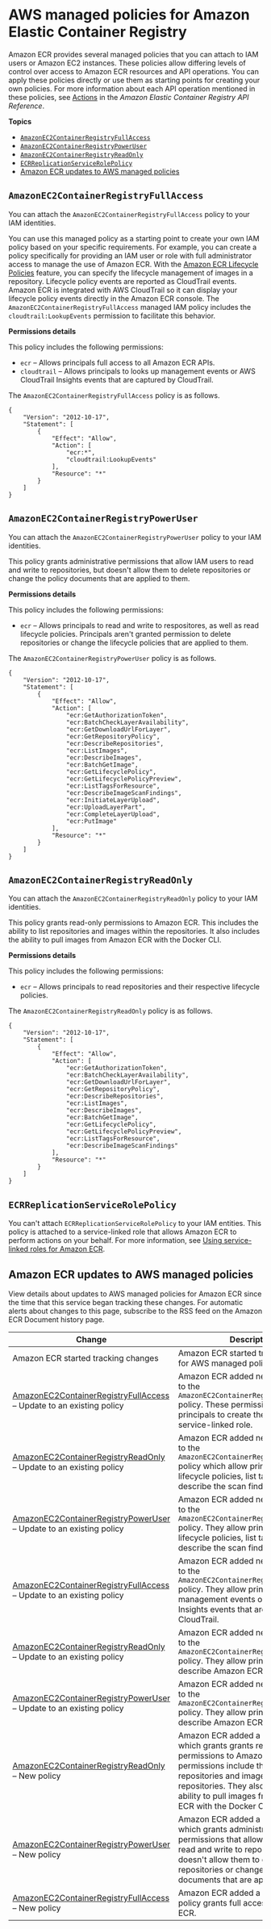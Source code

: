 # AWS managed policies for Amazon Elastic Container Registry<a name="security-iam-awsmanpol"></a>

Amazon ECR provides several managed policies that you can attach to IAM users or Amazon EC2 instances\. These policies allow differing levels of control over access to Amazon ECR resources and API operations\. You can apply these policies directly or use them as starting points for creating your own policies\. For more information about each API operation mentioned in these policies, see [Actions](https://docs.aws.amazon.com/AmazonECR/latest/APIReference/API_Operations.html) in the *Amazon Elastic Container Registry API Reference*\.

**Topics**
+ [`AmazonEC2ContainerRegistryFullAccess`](#security-iam-awsmanpol-AmazonEC2ContainerRegistryFullAccess)
+ [`AmazonEC2ContainerRegistryPowerUser`](#security-iam-awsmanpol-AmazonEC2ContainerRegistryPowerUser)
+ [`AmazonEC2ContainerRegistryReadOnly`](#security-iam-awsmanpol-AmazonEC2ContainerRegistryReadOnly)
+ [`ECRReplicationServiceRolePolicy`](#security-iam-awsmanpol-ECRReplicationServiceRolePolicy)
+ [Amazon ECR updates to AWS managed policies](#security-iam-awsmanpol-updates)

## `AmazonEC2ContainerRegistryFullAccess`<a name="security-iam-awsmanpol-AmazonEC2ContainerRegistryFullAccess"></a>

You can attach the `AmazonEC2ContainerRegistryFullAccess` policy to your IAM identities\.

You can use this managed policy as a starting point to create your own IAM policy based on your specific requirements\. For example, you can create a policy specifically for providing an IAM user or role with full administrator access to manage the use of Amazon ECR\. With the [Amazon ECR Lifecycle Policies](https://docs.aws.amazon.com/AmazonECR/latest/userguide/LifecyclePolicies.html) feature, you can specify the lifecycle management of images in a repository\. Lifecycle policy events are reported as CloudTrail events\. Amazon ECR is integrated with AWS CloudTrail so it can display your lifecycle policy events directly in the Amazon ECR console\. The `AmazonEC2ContainerRegistryFullAccess` managed IAM policy includes the `cloudtrail:LookupEvents` permission to facilitate this behavior\.

**Permissions details**

This policy includes the following permissions:
+ `ecr` – Allows principals full access to all Amazon ECR APIs\.
+ `cloudtrail` – Allows principals to looks up management events or AWS CloudTrail Insights events that are captured by CloudTrail\.

The `AmazonEC2ContainerRegistryFullAccess` policy is as follows\.

```
{
    "Version": "2012-10-17",
    "Statement": [
        {
            "Effect": "Allow",
            "Action": [
                "ecr:*",
                "cloudtrail:LookupEvents"
            ],
            "Resource": "*"
        }
    ]
}
```

## `AmazonEC2ContainerRegistryPowerUser`<a name="security-iam-awsmanpol-AmazonEC2ContainerRegistryPowerUser"></a>

You can attach the `AmazonEC2ContainerRegistryPowerUser` policy to your IAM identities\.

This policy grants administrative permissions that allow IAM users to read and write to repositories, but doesn't allow them to delete repositories or change the policy documents that are applied to them\.

**Permissions details**

This policy includes the following permissions:
+ `ecr` – Allows principals to read and write to respositores, as well as read lifecycle policies\. Principals aren't granted permission to delete repositories or change the lifecycle policies that are applied to them\.

The `AmazonEC2ContainerRegistryPowerUser` policy is as follows\.

```
{
    "Version": "2012-10-17",
    "Statement": [
        {
            "Effect": "Allow",
            "Action": [
                "ecr:GetAuthorizationToken",
                "ecr:BatchCheckLayerAvailability",
                "ecr:GetDownloadUrlForLayer",
                "ecr:GetRepositoryPolicy",
                "ecr:DescribeRepositories",
                "ecr:ListImages",
                "ecr:DescribeImages",
                "ecr:BatchGetImage",
                "ecr:GetLifecyclePolicy",
                "ecr:GetLifecyclePolicyPreview",
                "ecr:ListTagsForResource",
                "ecr:DescribeImageScanFindings",
                "ecr:InitiateLayerUpload",
                "ecr:UploadLayerPart",
                "ecr:CompleteLayerUpload",
                "ecr:PutImage"
            ],
            "Resource": "*"
        }
    ]
}
```

## `AmazonEC2ContainerRegistryReadOnly`<a name="security-iam-awsmanpol-AmazonEC2ContainerRegistryReadOnly"></a>

You can attach the `AmazonEC2ContainerRegistryReadOnly` policy to your IAM identities\.

This policy grants read\-only permissions to Amazon ECR\. This includes the ability to list repositories and images within the repositories\. It also includes the ability to pull images from Amazon ECR with the Docker CLI\.

**Permissions details**

This policy includes the following permissions:
+ `ecr` – Allows principals to read repositories and their respective lifecycle policies\.

The `AmazonEC2ContainerRegistryReadOnly` policy is as follows\.

```
{
    "Version": "2012-10-17",
    "Statement": [
        {
            "Effect": "Allow",
            "Action": [
                "ecr:GetAuthorizationToken",
                "ecr:BatchCheckLayerAvailability",
                "ecr:GetDownloadUrlForLayer",
                "ecr:GetRepositoryPolicy",
                "ecr:DescribeRepositories",
                "ecr:ListImages",
                "ecr:DescribeImages",
                "ecr:BatchGetImage",
                "ecr:GetLifecyclePolicy",
                "ecr:GetLifecyclePolicyPreview",
                "ecr:ListTagsForResource",
                "ecr:DescribeImageScanFindings"
            ],
            "Resource": "*"
        }
    ]
}
```

## `ECRReplicationServiceRolePolicy`<a name="security-iam-awsmanpol-ECRReplicationServiceRolePolicy"></a>

You can't attach `ECRReplicationServiceRolePolicy` to your IAM entities\. This policy is attached to a service\-linked role that allows Amazon ECR to perform actions on your behalf\. For more information, see [Using service\-linked roles for Amazon ECR](using-service-linked-roles.md)\.

## Amazon ECR updates to AWS managed policies<a name="security-iam-awsmanpol-updates"></a>

View details about updates to AWS managed policies for Amazon ECR since the time that this service began tracking these changes\. For automatic alerts about changes to this page, subscribe to the RSS feed on the Amazon ECR Document history page\.

 


| Change | Description | Date | 
| --- | --- | --- | 
|  Amazon ECR started tracking changes  |  Amazon ECR started tracking changes for AWS managed policies\.  | June 24, 2021 | 
|  [AmazonEC2ContainerRegistryFullAccess](#security-iam-awsmanpol-AmazonEC2ContainerRegistryFullAccess) – Update to an existing policy  |  Amazon ECR added new permissions to the `AmazonEC2ContainerRegistryFullAccess` policy\. These permissions allow principals to create the Amazon ECR service\-linked role\.  | December 4, 2020 | 
|  [AmazonEC2ContainerRegistryReadOnly](#security-iam-awsmanpol-AmazonEC2ContainerRegistryReadOnly) – Update to an existing policy  |  Amazon ECR added new permissions to the `AmazonEC2ContainerRegistryReadOnly` policy which allow principals to read lifecycle policies, list tags, and describe the scan findings for images\.  | December 10, 2019 | 
|  [AmazonEC2ContainerRegistryPowerUser](#security-iam-awsmanpol-AmazonEC2ContainerRegistryPowerUser) – Update to an existing policy  |  Amazon ECR added new permissions to the `AmazonEC2ContainerRegistryPowerUser` policy\. They allow principals to read lifecycle policies, list tags, and describe the scan findings for images\.  | December 10, 2019 | 
|  [AmazonEC2ContainerRegistryFullAccess](#security-iam-awsmanpol-AmazonEC2ContainerRegistryFullAccess) – Update to an existing policy  |  Amazon ECR added new permissions to the `AmazonEC2ContainerRegistryFullAccess` policy\. They allow principals to look up management events or AWS CloudTrail Insights events that are captured by CloudTrail\.  | November 10, 2017 | 
|  [AmazonEC2ContainerRegistryReadOnly](#security-iam-awsmanpol-AmazonEC2ContainerRegistryReadOnly) – Update to an existing policy  |  Amazon ECR added new permissions to the `AmazonEC2ContainerRegistryReadOnly` policy\. They allow principals to describe Amazon ECR images\.  | October 11, 2016 | 
|  [AmazonEC2ContainerRegistryPowerUser](#security-iam-awsmanpol-AmazonEC2ContainerRegistryPowerUser) – Update to an existing policy  |  Amazon ECR added new permissions to the `AmazonEC2ContainerRegistryPowerUser` policy\. They allow principals to describe Amazon ECR images\.  | October 11, 2016 | 
|  [AmazonEC2ContainerRegistryReadOnly](#security-iam-awsmanpol-AmazonEC2ContainerRegistryReadOnly) – New policy  |  Amazon ECR added a new policy which grants grants read\-only permissions to Amazon ECR\. These permissions include the ability to list repositories and images within the repositories\. They also include the ability to pull images from Amazon ECR with the Docker CLI\.  | December 21, 2015 | 
|  [AmazonEC2ContainerRegistryPowerUser](#security-iam-awsmanpol-AmazonEC2ContainerRegistryPowerUser) – New policy  |  Amazon ECR added a new policy which grants administrative permissions that allow IAM users to read and write to repositories but doesn't allow them to delete repositories or change the policy documents that are applied to them\.  | December 21, 2015 | 
|  [AmazonEC2ContainerRegistryFullAccess](#security-iam-awsmanpol-AmazonEC2ContainerRegistryFullAccess) – New policy  |  Amazon ECR added a new policy\. This policy grants full access to Amazon ECR\.  | December 21, 2015 | 